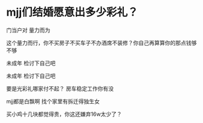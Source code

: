 # mjj们结婚愿意出多少彩礼？


门当户对 量力而为<img id="aimg_c0ZjH" onclick="zoom(this, this.src, 0, 0, 0)" class="zoom" src="https://cdn.jsdelivr.net/gh/hishis/forum-master/public/images/patch.gif" onmouseover="img_onmouseoverfunc(this)" onload="thumbImg(this)" border="0" alt="" />

这个量力而行，你不买房子不买车子不办酒席不装修？你自己再算算你的那点钱够不够

未成年 检讨下自己吧

未成年 检讨下自己吧

要是光彩礼哪家付不起？ 房车稳定工作你有没

mjj都是白飘啊 找个家里有拆迁得独生女<img src="static/image/smiley/default/lol.gif" smilieid="12" border="0" alt="" />

买小鸡十几块都觉得贵，你这还嫌弃16w太少了？
